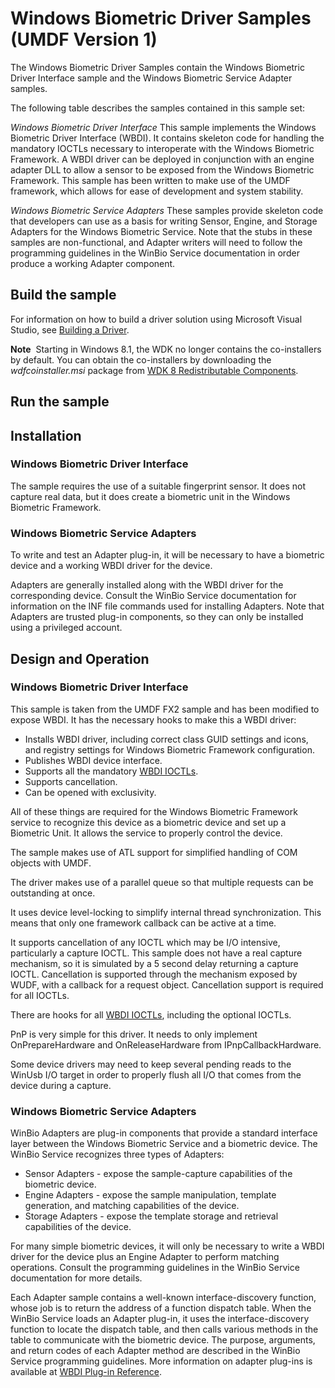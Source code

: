 Windows Biometric Driver Samples (UMDF Version 1)
=================================================

The Windows Biometric Driver Samples contain the Windows Biometric Driver Interface sample and the Windows Biometric Service Adapter samples.

The following table describes the samples contained in this sample set:

*Windows Biometric Driver Interface*
This sample implements the Windows Biometric Driver Interface (WBDI). It contains skeleton code for handling the mandatory IOCTLs necessary to interoperate with the Windows Biometric Framework. A WBDI driver can be deployed in conjunction with an engine adapter DLL to allow a sensor to be exposed from the Windows Biometric Framework. This sample has been written to make use of the UMDF framework, which allows for ease of development and system stability.

*Windows Biometric Service Adapters*
These samples provide skeleton code that developers can use as a basis for writing Sensor, Engine, and Storage Adapters for the Windows Biometric Service. Note that the stubs in these samples are non-functional, and Adapter writers will need to follow the programming guidelines in the WinBio Service documentation in order produce a working Adapter component.


Build the sample
----------------

For information on how to build a driver solution using Microsoft Visual Studio, see [Building a Driver](http://msdn.microsoft.com/en-us/library/windows/hardware/ff554644).

**Note**  Starting in Windows 8.1, the WDK no longer contains the co-installers by default. You can obtain the co-installers by downloading the *wdfcoinstaller.msi* package from [WDK 8 Redistributable Components](http://go.microsoft.com/fwlink/p/?LinkID=226396).

Run the sample
--------------

Installation
------------

### Windows Biometric Driver Interface

The sample requires the use of a suitable fingerprint sensor. It does not capture real data, but it does create a biometric unit in the Windows Biometric Framework.

### Windows Biometric Service Adapters

To write and test an Adapter plug-in, it will be necessary to have a biometric device and a working WBDI driver for the device.

Adapters are generally installed along with the WBDI driver for the corresponding device. Consult the WinBio Service documentation for information on the INF file commands used for installing Adapters. Note that Adapters are trusted plug-in components, so they can only be installed using a privileged account.

Design and Operation
--------------------

### Windows Biometric Driver Interface

This sample is taken from the UMDF FX2 sample and has been modified to expose WBDI. It has the necessary hooks to make this a WBDI driver:

-   Installs WBDI driver, including correct class GUID settings and icons, and registry settings for Windows Biometric Framework configuration.
-   Publishes WBDI device interface.
-   Supports all the mandatory [WBDI IOCTLs](http://msdn.microsoft.com/en-us/library/windows/hardware/ff536414).
-   Supports cancellation.
-   Can be opened with exclusivity.

All of these things are required for the Windows Biometric Framework service to recognize this device as a biometric device and set up a Biometric Unit. It allows the service to properly control the device.

The sample makes use of ATL support for simplified handling of COM objects with UMDF.

The driver makes use of a parallel queue so that multiple requests can be outstanding at once.

It uses device level-locking to simplify internal thread synchronization. This means that only one framework callback can be active at a time.

It supports cancellation of any IOCTL which may be I/O intensive, particularly a capture IOCTL. This sample does not have a real capture mechanism, so it is simulated by a 5 second delay returning a capture IOCTL. Cancellation is supported through the mechanism exposed by WUDF, with a callback for a request object. Cancellation support is required for all IOCTLs.

There are hooks for all [WBDI IOCTLs](http://msdn.microsoft.com/en-us/library/windows/hardware/ff536414), including the optional IOCTLs.

PnP is very simple for this driver. It needs to only implement OnPrepareHardware and OnReleaseHardware from IPnpCallbackHardware.

Some device drivers may need to keep several pending reads to the WinUsb I/O target in order to properly flush all I/O that comes from the device during a capture.

### Windows Biometric Service Adapters

WinBio Adapters are plug-in components that provide a standard interface layer between the Windows Biometric Service and a biometric device. The WinBio Service recognizes three types of Adapters:

-   Sensor Adapters - expose the sample-capture capabilities of the biometric device.
-   Engine Adapters - expose the sample manipulation, template generation, and matching capabilities of the device.
-   Storage Adapters - expose the template storage and retrieval capabilities of the device.

For many simple biometric devices, it will only be necessary to write a WBDI driver for the device plus an Engine Adapter to perform matching operations. Consult the programming guidelines in the WinBio Service documentation for more details.

Each Adapter sample contains a well-known interface-discovery function, whose job is to return the address of a function dispatch table. When the WinBio Service loads an Adapter plug-in, it uses the interface-discovery function to locate the dispatch table, and then calls various methods in the table to communicate with the biometric device. The purpose, arguments, and return codes of each Adapter method are described in the WinBio Service programming guidelines. More information on adapter plug-ins is available at [WBDI Plug-in Reference](http://msdn.microsoft.com/en-us/library/windows/desktop/dd401553(v=vs.85).aspx).


